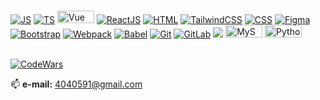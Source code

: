 
<br>

<a target="_blank" rel="noopener noreferrer" href="#"><img src="https://img.shields.io/badge/javascript-%23323330.svg?style=for-the-badge&logo=javascript&logoColor=%23F7DF1E)" alt="JS"  style="max-width: 100%;"></a>
<a target="_blank" rel="noopener noreferrer" href="#"><img src="https://img.shields.io/badge/typescript-%23007ACC.svg?style=for-the-badge&logo=typescript&logoColor=white" alt="TS" style="max-width: 100%;"></a>
<a target="_blank" rel="noopener noreferrer" href="#"><img src="https://img.shields.io/badge/vuejs-%2335495e.svg?style=for-the-badge&logo=vuedotjs&logoColor=%234FC08D" alt="Vue" style="height: 20px; width: 59px;"></a>
<a target="_blank" rel="noopener noreferrer" href="#"><img src="https://img.shields.io/badge/react-%2320232a.svg?style=for-the-badge&logo=react&logoColor=%2361DAFB" alt="ReactJS" style="max-width: 100%;"></a>
<a target="_blank" rel="noopener noreferrer" href="#"><img src="https://img.shields.io/badge/html5-%23E34F26.svg?style=for-the-badge&logo=html5&logoColor=white" alt="HTML" style="max-width: 100%;"></a>
<a target="_blank" rel="noopener noreferrer" href="#"><img src="https://img.shields.io/badge/tailwindcss-%2338B2AC.svg?style=for-the-badge&logo=tailwind-css&logoColor=white" alt="TailwindCSS" style="max-width: 100%;"/></a>
<a target="_blank" rel="noopener noreferrer" href="#"><img src="https://img.shields.io/badge/css3-%231572B6.svg?style=for-the-badge&logo=css3&logoColor=white" alt="CSS" style="max-width: 100%;"/></a>
<a target="_blank" rel="noopener noreferrer" href="#"><img src="https://img.shields.io/badge/figma-%23F24E1E.svg?style=for-the-badge&logo=figma&logoColor=white" alt="Figma"  style="max-width: 100%;"></a>
<a target="_blank" rel="noopener noreferrer" href="#"><img src="https://img.shields.io/badge/bootstrap-%238511FA.svg?style=for-the-badge&logo=bootstrap&logoColor=white" alt="Bootstrap" style="max-width: 100%;"></a>
<a target="_blank" rel="noopener noreferrer" href="#"><img src="https://img.shields.io/badge/webpack-%238DD6F9.svg?style=for-the-badge&logo=webpack&logoColor=black" alt="Webpack"  style="max-width: 100%;"></a>
<a target="_blank" rel="noopener noreferrer" href="#"><img src="https://img.shields.io/badge/Babel-F9DC3e?style=for-the-badge&logo=babel&logoColor=black" alt="Babel" style="max-width: 100%;"></a>
<a target="_blank" rel="noopener noreferrer" href="#"><img src="https://img.shields.io/badge/git-%23F05033.svg?style=for-the-badge&logo=git&logoColor=white" alt="Git" style="max-width: 100%;"></a>
<a target="_blank" rel="noopener noreferrer" href="#"><img src="https://img.shields.io/badge/gitlab-%23181717.svg?style=for-the-badge&logo=gitlab&logoColor=white" alt="GitLab"  style="max-width: 100%;"></a>
<a target="_blank" rel="noopener noreferrer" href="#" alt="Trello" style="max-width: 100%;"><img src="https://img.shields.io/badge/Trello-%23026AA7.svg?style=for-the-badge&logo=Trello&logoColor=white"></a>
<a target="_blank" rel="noopener noreferrer" href="#"><img src="https://img.shields.io/badge/mysql-%2300f.svg?style=for-the-badge&logo=mysql&logoColor=white" alt="MySQL" style="height: 20px; width: 59px;"></a>
<a target="_blank" rel="noopener noreferrer" href="#"><img src="https://img.shields.io/badge/python-3670A0?style=for-the-badge&logo=python&logoColor=ffdd54" alt="Python" style="height: 20px; width: 59px;"></a>

<br>
<div style="display: flex; align-items: center; juctify-content: center"><a target="_blank" rel="noopener noreferrer"	href="https://www.codewars.com/users/SEML" style="display: block;"> <img src="https://img.shields.io/badge/Codewars-B1361E?style=for-the-badge&logo=codewars&logoColor=grey" alt="CodeWars" style="max-width: 100%; margin-right: 5px; display:block"></a> </div>


📫 <strong> e-mail:</strong> 4040591@gmail.com
